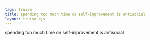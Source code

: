 ```yaml
---
tags: truism
title: spending too much time on self-improvement is antisocial
layout: truism.ejs
---
```


spending too much time on self-improvement is antisocial